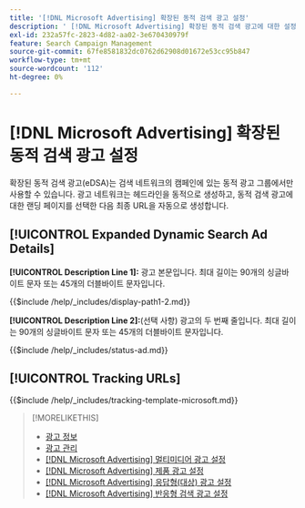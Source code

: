 ```yaml
---
title: '[!DNL Microsoft Advertising] 확장된 동적 검색 광고 설정'
description: ' [!DNL Microsoft Advertising] 확장된 동적 검색 광고에 대한 설정을 참조하십시오.'
exl-id: 232a57fc-2823-4d82-aa02-3e670430979f
feature: Search Campaign Management
source-git-commit: 67fe8581832dc0762d62908d01672e53cc95b847
workflow-type: tm+mt
source-wordcount: '112'
ht-degree: 0%

---
```


# [!DNL Microsoft Advertising] 확장된 동적 검색 광고 설정

확장된 동적 검색 광고(eDSA)는 검색 네트워크의 캠페인에 있는 동적 광고 그룹에서만 사용할 수 있습니다. 광고 네트워크는 헤드라인을 동적으로 생성하고, 동적 검색 광고에 대한 랜딩 페이지를 선택한 다음 최종 URL을 자동으로 생성합니다.

## [!UICONTROL Expanded Dynamic Search Ad Details]

**[!UICONTROL Description Line 1]:** 광고 본문입니다. 최대 길이는 90개의 싱글바이트 문자 또는 45개의 더블바이트 문자입니다.

<!-- **[!UICONTROL Display Path 1]**, **[!UICONTROL Display Path 2]:** -->

{{$include /help/_includes/display-path1-2.md}}

**[!UICONTROL Description Line 2]:**(선택 사항) 광고의 두 번째 줄입니다. 최대 길이는 90개의 싱글바이트 문자 또는 45개의 더블바이트 문자입니다.

<!-- **[!UICONTROL Status]:** -->

{{$include /help/_includes/status-ad.md}}

## [!UICONTROL Tracking URLs]

<!-- **[!UICONTROL Tracking Template URl]:** -->

{{$include /help/_includes/tracking-template-microsoft.md}}

>[!MORELIKETHIS]
>
>* [광고 정보](ad-about.md)
>* [광고 관리](ad-manage.md)
>* [[!DNL Microsoft Advertising] 멀티미디어 광고 설정](ad-settings-microsoft-multimedia.md)
>* [[!DNL Microsoft Advertising] 제품 광고 설정](ad-settings-microsoft-product.md)
>* [[!DNL Microsoft Advertising] 응답형(대상) 광고 설정](ad-settings-microsoft-responsive.md)
>* [[!DNL Microsoft Advertising] 반응형 검색 광고 설정](ad-settings-microsoft-rsa.md)
